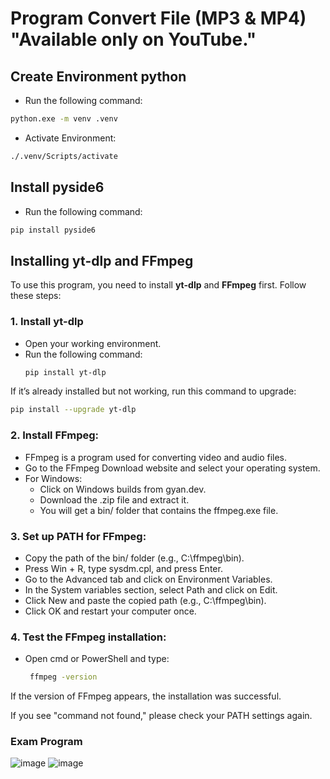 # Program Convert File (MP3 & MP4) "Available only on YouTube."

## **Create Environment python**
 - Run the following command:
  ```bash
  python.exe -m venv .venv
  ```
 - Activate Environment:
  ```bash
  ./.venv/Scripts/activate
  ```

## **Install pyside6**
 - Run the following command:
  ```bash
  pip install pyside6
  ```

## **Installing yt-dlp and FFmpeg**

To use this program, you need to install **yt-dlp** and **FFmpeg** first. Follow these steps:

### 1. **Install yt-dlp**
- Open your working environment.
- Run the following command:
  ```bash
  pip install yt-dlp
  ```

If it’s already installed but not working, run this command to upgrade:

  ```bash
  pip install --upgrade yt-dlp
  ```
### 2. **Install FFmpeg:**

 - FFmpeg is a program used for converting video and audio files.
 - Go to the FFmpeg Download website and select your operating system.
 - For Windows:
    - Click on Windows builds from gyan.dev.
    - Download the .zip file and extract it.
    - You will get a bin/ folder that contains the ffmpeg.exe file.

### 3. **Set up PATH for FFmpeg:**

 - Copy the path of the bin/ folder (e.g., C:\ffmpeg\bin).
 - Press Win + R, type sysdm.cpl, and press Enter.
 - Go to the Advanced tab and click on Environment Variables.
 - In the System variables section, select Path and click on Edit.
 - Click New and paste the copied path (e.g., C:\ffmpeg\bin).
 - Click OK and restart your computer once.

### 4. **Test the FFmpeg installation:**

 - Open cmd or PowerShell and type:
   ```bash
    ffmpeg -version
    ```

If the version of FFmpeg appears, the installation was successful.

If you see "command not found," please check your PATH settings again.

### **Exam Program**
![image](https://github.com/user-attachments/assets/7fa66fcd-7723-4d7b-ad52-d7c7034cc3cb)
![image](https://github.com/user-attachments/assets/8953e9a2-68dd-4441-91cd-63d69fb6108a)


